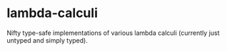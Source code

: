 # lambda-calculi
Nifty type-safe implementations of various lambda calculi (currently just untyped and simply typed).
